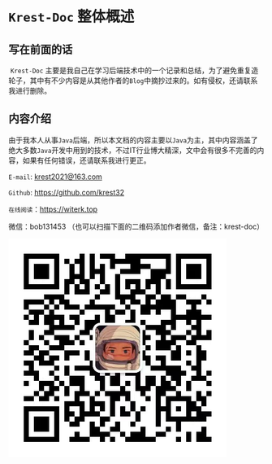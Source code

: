 
# `Krest-Doc` 整体概述

## 写在前面的话

​		`Krest-Doc` 主要是我自己在学习后端技术中的一个记录和总结，为了避免重复造轮子，其中有不少内容是从其他作者的`Blog`中摘抄过来的。如有侵权，还请联系我进行删除。



## 内容介绍

​		由于我本人从事`Java`后端，所以本文档的内容主要以`Java`为主，其中内容涵盖了绝大多数`Java`开发中用到的技术，不过IT行业博大精深，文中会有很多不完善的内容，如果有任何错误，还请联系我进行更正。





`E-mail`: krest2021@163.com

`Github`: https://github.com/krest32

`在线阅读`：https://witerk.top

微信：bob131453 （也可以扫描下面的二维码添加作者微信，备注：krest-doc）

![image-20220815142106360](img/image-20220815142106360.png)






